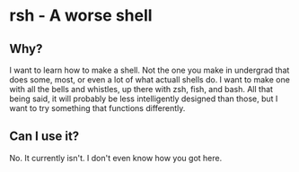# rsh - A worse shell
## Why?
I want to learn how to make a shell. Not the one you make in undergrad that does some, most, or even a lot of what actuall shells do. I want to make one with all the bells and whistles, up there with zsh, fish, and bash. All that being said, it will probably be less intelligently designed than those, but I want to try something that functions differently.
## Can I use it?
No. It currently isn't. I don't even know how you got here.
